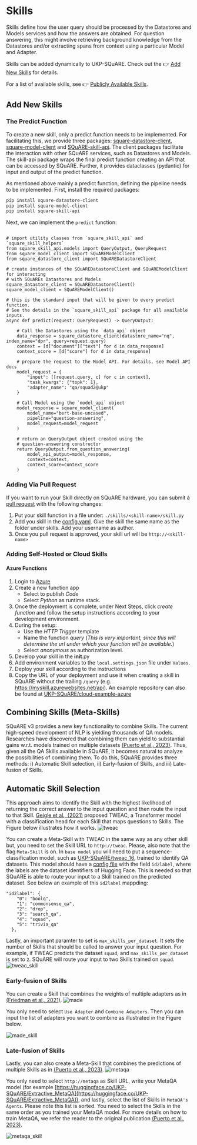 # Skills
Skills define how the user query should be processed by the Datastores and Models services and how the answers are obtained. For question answering, this might involve retrieving background knowledge from the Datastores and/or extracting spans from context using a particular Model and Adapter.

Skills can be added dynamically to UKP-SQuARE. Check out the 👉 [Add New Skills](#Add-New-Skills) for details.

For a list of available skills, see 👉 [Publicly Available Skills](#publicly-available-skills).

## Add New Skills
### The Predict Function
To create a new skill, only a predict function needs to be implemented. For facilitating this, we provide three packages: [square-datastore-client](https://github.com/UKP-SQuARE/square-datastore-client), [square-model-client](https://github.com/UKP-SQuARE/square-model-client) and [SQuARE-skill-api](https://github.com/UKP-SQuARE/square-skill-api). The client packages facilitate the interaction with other SQuARE services, such as Datastores and Models. The skill-api package wraps the final predict function creating an API that can be accessed by SQuARE. Further, it provides dataclasses (pydantic) for input and output of the predict function.

As mentioned above mainly a predict function, defining the pipeline needs to be implemented. 
First, install the required packages:
```bash
pip install square-datastore-client
pip install square-model-client
pip install square-skill-api
```
Next, we can implement the `predict` function:
```python3

# import utility classes from `square_skill_api` and `square_skill_helpers`
from square_skill_api.models import QueryOutput, QueryRequest
from square_model_client import SQuAREModelClient
from square_datastore_client import SQuAREDatastoreClient

# create instances of the SQuAREDatastoreClient and SQuAREModelClient for interacting 
# with SQuAREs Datastores and Models
square_datastore_client = SQuAREDatastoreClient()
square_model_client = SQuAREModelClient()

# this is the standard input that will be given to every predict function. 
# See the details in the `square_skill_api` package for all available inputs.
async def predict(request: QueryRequest) -> QueryOutput:

    # Call the Datastores using the `data_api` object
    data_response = square_datastore_client(datastore_name="nq", index_name="dpr", query=request.query)
    context = [d["document"]["text"] for d in data_response]
    context_score = [d["score"] for d in data_response]

    # prepare the request to the Model API. For details, see Model API docs 
    model_request = {
        "input": [[request.query, c] for c in context],
        "task_kwargs": {"topk": 1},
        "adapter_name": "qa/squad2@ukp"
    }

    # Call Model using the `model_api` object
    model_response = square_model_client(
        model_name="bert-base-uncased", 
        pipeline="question-answering", 
        model_request=model_request
    )

    # return an QueryOutput object created using the 
    # question-answering constructor
    return QueryOutput.from_question_answering(
        model_api_output=model_response,
        context=context,
        context_score=context_score
    )

```
### Adding Via Pull Request
If you want to run your Skill directly on SQuARE hardware, you can submit a [pull request](https://github.com/UKP-SQuARE/square-core/pulls) with the following changes:
1. Put your skill function in a file under: `./skills/<skill-name>/skill.py`
2. Add you skill in the [config.yaml](https://github.com/UKP-SQuARE/square-core/blob/master/config.yaml). Give the skill the same name as the folder under skills. Add your username as author.
3. Once you pull request is approved, your skill url will be `http://<skill-name>`

### Adding Self-Hosted or Cloud Skills
#### Azure Functions
1. Login to [Azure](https://portal.azure.com/)
2. Create a new function app
    - Select to publish _Code_
    - Select _Python_ as runtime stack.
3. Once the deployment is complete, under Next Steps, click _create function_ and follow the setup instructions according to your development environment.
4. During the setup:
    - Use the _HTTP Trigger_ template
    - Name the function _query_ (*This is very important, since this will determine the url under which your function will be available.*)
    - Select _anonymous_ as authorization level.
5. Develop your skill in the __init__.py
6. Add environment variables to the `local.settings.json` file under `Values`.
6. Deploy your skill according to the instructions
7. Copy the URL of your deployment and use it when creating a skill in SQuARE without the trailing `/query` (e.g. https://myskill.azurewebsites.net/api). 
An example repository can also be found at [UKP-SQuARE/cloud-example-azure](https://github.com/UKP-SQuARE/cloud-example-azure)

## Combining Skills (Meta-Skills)
SQuARE v3 provides a new key functionality to combine Skills. The current high-speed development of NLP is yielding thousands of QA models. Researches have discovered that combining them can yield to substantial gains w.r.t. models trained on multiple datasets [(Puerto et al., 2023)](https://arxiv.org/abs/2112.01922). Thus, given all the QA Skills available in SQuARE, it becomes natural to analyze the possibilities of combining them. To do this, SQuARE provides three methods: i) Automatic Skill selection, ii) Early-fusion of Skills, and iii) Late-fusion of Skills.


## Automatic Skill Selection
This approach aims to identify the Skill with the highest likelihood of returning the correct answer to the input question and then route the input to that Skill. [Geigle et al., (2021)](https://arxiv.org/abs/2104.07081) proposed TWEAC, a Transformer model with a classification head for each Skill that maps questions to Skills. The Figure below illustrates how it works.
![tweac](../../static/img/tweac.png)

You can create a Meta-Skill with TWEAC in the same way as any other skill but, you need to set the Skill URL to `http://tweac`. Please, also note that the flag `Meta-Skill` is on. In `base model` you will need to put a sequence-classification model, such as [UKP-SQuARE/tweac_16](https://huggingface.co/UKP-SQuARE/tweac_16), trained to identify QA datasets. This model should have a [config file](https://huggingface.co/UKP-SQuARE/tweac_16/blob/main/config.json) with the field `id2label`, where the labels are the dataset identifiers of Hugging Face. This is needed so that SQuARE is able to route your input to a Skill trained on the predicted dataset. See below an example of this `id2label` mappding:

```
"id2label": {
    "0": "boolq",
    "1": "commonsense_qa",
    "2": "drop",
    "3": "search_qa",
    "4": "squad",
    "5": "trivia_qa"
  },
```

Lastly, an important paramter to set is `max_skills_per_dataset`. It sets the number of Skills that should be called to answer your input question. For example, if TWEAC predicts the dataset `squad`, and `max_skills_per_dataset` is set to `2`. SQuARE will route your input to two Skills trained on `squad`.
![tweac_skill](../../static/img/TWEAC_Skill_creation.png)



### Early-fusion of Skills

You can create a Skill that combines the weights of multiple adapters as in [(Friedman et al., 2021)](https://aclanthology.org/2021.emnlp-main.495/). 
![made](../../static/img/made.png)

You only need to select `Use Adapter` and `Combine Adapters`. Then you can input the list of adapters you want to combine as illustrated in the Figure below.

![made_skill](../../static/img/MADESkillCreation.png)


### Late-fusion of Skills
Lastly, you can also create a Meta-Skill that combines the predictions of multiple Skills as in [(Puerto et al., 2023)](https://arxiv.org/abs/2112.01922). 
![metaqa](../../static/img/metaqa.png)

You only need to select `http://metaqa` as Skill URL, write your MetaQA model (for example [https://huggingface.co/UKP-SQuARE/Extractive_MetaQA](https://huggingface.co/UKP-SQuARE/Extractive_MetaQA)), and lastly, select the list of Skills in `MetaQA's Agents`. Please note this list is sorted. You need to select the Skills in the same order as you trained your MetaQA model. For more details on how to train MetaQA, we refer the reader to the original publication [(Puerto et al., 2023)](https://arxiv.org/abs/2112.01922). 


![metaqa_skill](../../static/img/MetaQASkillCreation.png)
